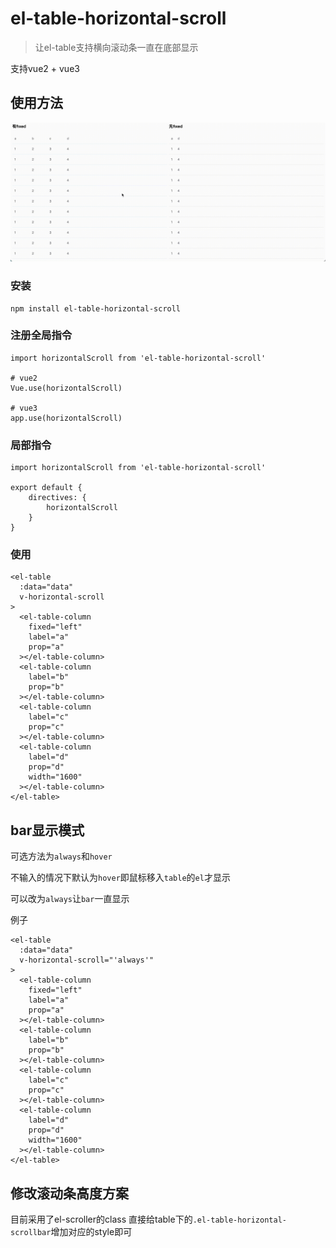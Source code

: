# el-table-horizontal-scroll

> 让el-table支持横向滚动条一直在底部显示

支持vue2 + vue3

## 使用方法

![](./res.gif)

### 安装

```
npm install el-table-horizontal-scroll
```

### 注册全局指令

```
import horizontalScroll from 'el-table-horizontal-scroll'

# vue2
Vue.use(horizontalScroll)

# vue3
app.use(horizontalScroll)
```

### 局部指令

```
import horizontalScroll from 'el-table-horizontal-scroll'

export default {
    directives: {
        horizontalScroll
    }
}
```

### 使用

```
<el-table
  :data="data"
  v-horizontal-scroll
>
  <el-table-column
    fixed="left"
    label="a"
    prop="a"
  ></el-table-column>
  <el-table-column
    label="b"
    prop="b"
  ></el-table-column>
  <el-table-column
    label="c"
    prop="c"
  ></el-table-column>
  <el-table-column
    label="d"
    prop="d"
    width="1600"
  ></el-table-column>
</el-table>
```

## bar显示模式

可选方法为`always`和`hover`

不输入的情况下默认为`hover`即鼠标移入`table`的`el`才显示

可以改为`always`让`bar`一直显示

例子

```
<el-table
  :data="data"
  v-horizontal-scroll="'always'"
>
  <el-table-column
    fixed="left"
    label="a"
    prop="a"
  ></el-table-column>
  <el-table-column
    label="b"
    prop="b"
  ></el-table-column>
  <el-table-column
    label="c"
    prop="c"
  ></el-table-column>
  <el-table-column
    label="d"
    prop="d"
    width="1600"
  ></el-table-column>
</el-table>
```

## 修改滚动条高度方案

目前采用了el-scroller的class
直接给table下的`.el-table-horizontal-scrollbar`增加对应的style即可
